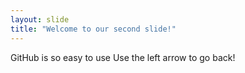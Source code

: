 ```yaml
---
layout: slide
title: "Welcome to our second slide!"
---
```

GitHub is so easy to use
Use the left arrow to go back!